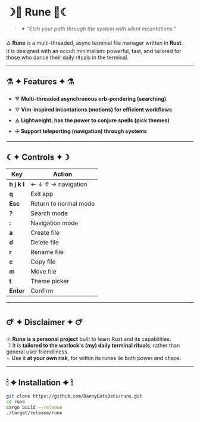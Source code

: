 # ☽🔮 Rune 🔮☾

> ✦ _"Etch your path through the system with silent incantations."_

🜂 **Rune** is a multi-threaded, async terminal file manager written in **Rust**.  
It is designed with an occult minimalism: powerful, fast, and tailored for those who dance their daily rituals in the terminal.

---

## ⚗️ ✦ Features ✦ ⚗️

- 🜃 **Multi-threaded asynchronous orb-pondering (searching)**
- 🜄 **Vim-inspired incantations (motions) for efficient workflows**
- 🜁 **Lightweight, has the power to conjure spells (pick themes)**
- 🜊 **Support teleporting (navigation) through systems**

---

## ☾✦ Controls ✦☽

| Key         | Action                |
| ----------- | --------------------- |
| **h j k l** | ← ↓ ↑ → navigation    |
| **q**       | Exit app              |
| **Esc**     | Return to normal mode |
| **?**       | Search mode           |
| **:**       | Navigation mode       |
| **a**       | Create file           |
| **d**       | Delete file           |
| **r**       | Rename file           |
| **c**       | Copy file             |
| **m**       | Move file             |
| **t**       | Theme picker          |
| **Enter**   | Confirm               |

---

## 🜚 ✦ Disclaimer ✦ 🜚

☉ **Rune is a personal project** built to learn Rust and its capabilities.  
☽ It is **tailored to the warlock's (my) daily terminal rituals**, rather than general user friendliness.  
♄ Use it **at your own risk**, for within its runes lie both power and chaos.

---

## 🕯 ✦ Installation ✦ 🕯

```bash
git clone https://github.com/DannyEatsOats/rune.git
cd rune
cargo build --release
./target/release/rune
```
